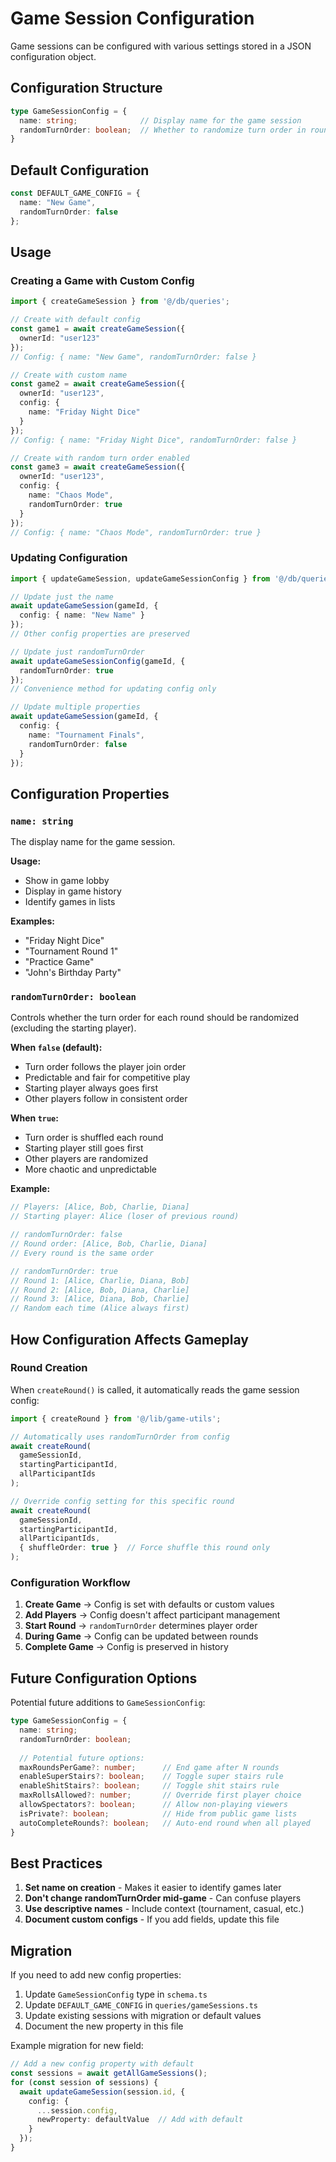 # Game Session Configuration

Game sessions can be configured with various settings stored in a JSON configuration object.

## Configuration Structure

```typescript
type GameSessionConfig = {
  name: string;              // Display name for the game session
  randomTurnOrder: boolean;  // Whether to randomize turn order in rounds
}
```

## Default Configuration

```typescript
const DEFAULT_GAME_CONFIG = {
  name: "New Game",
  randomTurnOrder: false
};
```

## Usage

### Creating a Game with Custom Config

```typescript
import { createGameSession } from '@/db/queries';

// Create with default config
const game1 = await createGameSession({
  ownerId: "user123"
});
// Config: { name: "New Game", randomTurnOrder: false }

// Create with custom name
const game2 = await createGameSession({
  ownerId: "user123",
  config: {
    name: "Friday Night Dice"
  }
});
// Config: { name: "Friday Night Dice", randomTurnOrder: false }

// Create with random turn order enabled
const game3 = await createGameSession({
  ownerId: "user123",
  config: {
    name: "Chaos Mode",
    randomTurnOrder: true
  }
});
// Config: { name: "Chaos Mode", randomTurnOrder: true }
```

### Updating Configuration

```typescript
import { updateGameSession, updateGameSessionConfig } from '@/db/queries';

// Update just the name
await updateGameSession(gameId, {
  config: { name: "New Name" }
});
// Other config properties are preserved

// Update just randomTurnOrder
await updateGameSessionConfig(gameId, {
  randomTurnOrder: true
});
// Convenience method for updating config only

// Update multiple properties
await updateGameSession(gameId, {
  config: {
    name: "Tournament Finals",
    randomTurnOrder: false
  }
});
```

## Configuration Properties

### `name: string`

The display name for the game session.

**Usage:**
- Show in game lobby
- Display in game history
- Identify games in lists

**Examples:**
- "Friday Night Dice"
- "Tournament Round 1"
- "Practice Game"
- "John's Birthday Party"

### `randomTurnOrder: boolean`

Controls whether the turn order for each round should be randomized (excluding the starting player).

**When `false` (default):**
- Turn order follows the player join order
- Predictable and fair for competitive play
- Starting player always goes first
- Other players follow in consistent order

**When `true`:**
- Turn order is shuffled each round
- Starting player still goes first
- Other players are randomized
- More chaotic and unpredictable

**Example:**
```typescript
// Players: [Alice, Bob, Charlie, Diana]
// Starting player: Alice (loser of previous round)

// randomTurnOrder: false
// Round order: [Alice, Bob, Charlie, Diana]
// Every round is the same order

// randomTurnOrder: true
// Round 1: [Alice, Charlie, Diana, Bob]
// Round 2: [Alice, Bob, Diana, Charlie]
// Round 3: [Alice, Diana, Bob, Charlie]
// Random each time (Alice always first)
```

## How Configuration Affects Gameplay

### Round Creation

When `createRound()` is called, it automatically reads the game session config:

```typescript
import { createRound } from '@/lib/game-utils';

// Automatically uses randomTurnOrder from config
await createRound(
  gameSessionId,
  startingParticipantId,
  allParticipantIds
);

// Override config setting for this specific round
await createRound(
  gameSessionId,
  startingParticipantId,
  allParticipantIds,
  { shuffleOrder: true }  // Force shuffle this round only
);
```

### Configuration Workflow

1. **Create Game** → Config is set with defaults or custom values
2. **Add Players** → Config doesn't affect participant management
3. **Start Round** → `randomTurnOrder` determines player order
4. **During Game** → Config can be updated between rounds
5. **Complete Game** → Config is preserved in history

## Future Configuration Options

Potential future additions to `GameSessionConfig`:

```typescript
type GameSessionConfig = {
  name: string;
  randomTurnOrder: boolean;
  
  // Potential future options:
  maxRoundsPerGame?: number;      // End game after N rounds
  enableSuperStairs?: boolean;    // Toggle super stairs rule
  enableShitStairs?: boolean;     // Toggle shit stairs rule
  maxRollsAllowed?: number;       // Override first player choice
  allowSpectators?: boolean;      // Allow non-playing viewers
  isPrivate?: boolean;            // Hide from public game lists
  autoCompleteRounds?: boolean;   // Auto-end round when all played
}
```

## Best Practices

1. **Set name on creation** - Makes it easier to identify games later
2. **Don't change randomTurnOrder mid-game** - Can confuse players
3. **Use descriptive names** - Include context (tournament, casual, etc.)
4. **Document custom configs** - If you add fields, update this file

## Migration

If you need to add new config properties:

1. Update `GameSessionConfig` type in `schema.ts`
2. Update `DEFAULT_GAME_CONFIG` in `queries/gameSessions.ts`
3. Update existing sessions with migration or default values
4. Document the new property in this file

Example migration for new field:

```typescript
// Add a new config property with default
const sessions = await getAllGameSessions();
for (const session of sessions) {
  await updateGameSession(session.id, {
    config: {
      ...session.config,
      newProperty: defaultValue  // Add with default
    }
  });
}
```

